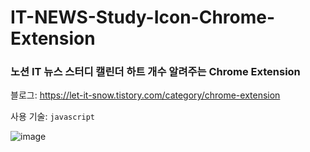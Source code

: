 ﻿# IT-NEWS-Study-Icon-Chrome-Extension


### 노션 IT 뉴스 스터디 캘린더 하트 개수 알려주는 Chrome Extension

블로그: https://let-it-snow.tistory.com/category/chrome-extension

사용 기술: ```javascript```

![image](https://github.com/parkjineon/IT-NEWS-Study-Icon-Chrome-Extension/assets/79782666/078d9b53-e557-42c5-bee1-b496f6fa8799)

